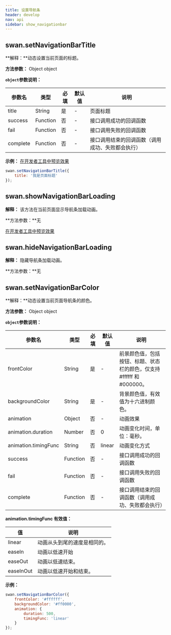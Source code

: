 ```yaml
---
title: 设置导航条
header: develop
nav: api
sidebar: show_navigationbar
---
```

## swan.setNavigationBarTitle

**解释：**动态设置当前页面的标题。

**方法参数：** Object object

**`object`参数说明：**

|参数名 |类型  |必填 | 默认值 |说明|
|---- | ---- | ---- | ----|----|
|title   |String|  是 |-|  页面标题|
|success |Function |   否 |-|   接口调用成功的回调函数|
|fail   | Function|    否 |-|   接口调用失败的回调函数|
|complete   | Function   | 否| -|   接口调用结束的回调函数（调用成功、失败都会执行）|

**示例：**
<a href="swanide://fragment/838b39ada87c91e7cb866a4d9e65de2e1540397160" title="在开发者工具中预览效果" target="_blank">在开发者工具中预览效果</a>
```js
swan.setNavigationBarTitle({
    title: '我是页面标题'
});
```
<!-- #### 错误码
**Andriod**
|错误码|说明|
|--|--|
|1001|执行失败 |
**iOS**
|错误码|说明|
|--|--|
|202|解析失败，请检查参数是否正确。| -->

## swan.showNavigationBarLoading

**解释：** 该方法在当前页面显示导航条加载动画。

**方法参数：**无

<a href="swanide://fragment/b5154f1fd73ea50516ade71f66456ae41540397555" title="在开发者工具中预览效果" target="_blank">在开发者工具中预览效果
        </a>


## swan.hideNavigationBarLoading

**解释：** 隐藏导航条加载动画。

**方法参数：**无


## swan.setNavigationBarColor

**解释：**动态设置当前页面导航条的颜色。

**方法参数：** Object object

**`object`参数说明：**

|参数名 |类型  |必填 | 默认值 |说明|
|---- | ---- | ---- | ----|----|
|frontColor | String|  是  |-| 前景颜色值，包括按钮、标题、状态栏的颜色，仅支持 #ffffff 和 #000000。|
|backgroundColor| String | 是  |-| 背景颜色值，有效值为十六进制颜色。|
|animation  | Object  |否  |-| 动画效果|
|animation.duration|  Number | 否  |0|动画变化时间，单位：毫秒。|
|animation.timingFunc |   String | 否  |linear| 动画变化方式  |
|success |Function  |  否 |-|  接口调用成功的回调函数|
|fail|    Function |   否  |-| 接口调用失败的回调函数|
|complete|    Function |   否   |-|接口调用结束的回调函数（调用成功、失败都会执行）|

**animation.timingFunc 有效值：**

|值  | 说明|
| ---- |---- |
|linear|  动画从头到尾的速度是相同的。|
|easeIn | 动画以低速开始|
|easeOut |动画以低速结束。|
|easeInOut  | 动画以低速开始和结束。|

<!-- **success返回参数说明：**

|参数名 |类型  |说明|
|---- | ---- |---- |
|errMsg | String  |调用结果| -->


**示例：**

```js
swan.setNavigationBarColor({
    frontColor: '#ffffff',
    backgroundColor: '#ff0000',
    animation: {
        duration: 500,
        timingFunc: 'linear'
	}
});
```
<!-- #### 错误码

**Andriod**

|错误码|说明|
|--|--|
|1001|执行失败 |

**iOS**

|错误码|说明|
|--|--|
|202|解析失败，请检查参数是否正确。| -->